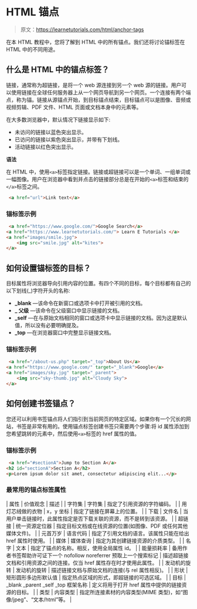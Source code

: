 # HTML 锚点

> 原文：<https://learnetutorials.com/html/anchor-tags>

在本 HTML 教程中，您将了解到 HTML 中的所有锚点。我们还将讨论锚标签在 HTML 中的不同用途。

## 什么是 HTML 中的锚点标签？

链接，通常称为超链接，是将一个 web 源连接到另一个 web 源的链接。用户可以使用链接在全球任何服务器上从一个网页导航到另一个网页。一个连接有两个端点，称为锚。链接从源锚点开始，到目标锚点结束，目标锚点可以是图像、音频或视频剪辑、PDF 文件、HTML 页面或文档本身中的元素等。

在大多数浏览器中，默认情况下链接显示如下:

*   未访问的链接以蓝色突出显示。
*   已访问的链接以紫色突出显示，并带有下划线。
*   活动链接以红色突出显示。

**语法**

在 HTML 中，使用`<a>`标签指定链接。链接或超链接可以是一个单词、一组单词或一幅图像。用户在浏览器中看到并点击的链接部分总是在开始的`<a>`标签和结束的`</a>`标签之间。

```html
 <a href="url">Link text</a> 

```

### 锚标签示例

```html
 <a href="https://www.google.com/">Google Search</a>
<a href="https://www.learnetutorials.com/"> Learn E Tutorials </a>
<a href="images/smile.jpg">
    <img src="smile.jpg" alt="kites">
</a> 

```

## 如何设置锚标签的目标？

目标属性将浏览器导向引用内容的位置。有四个不同的目标，每个目标都有自己的以下划线(_)字符开头的名称:

*   **_blank** —该命令在新窗口或选项卡中打开被引用的文档。
*   **_ 父级** —该命令在父级窗口中显示链接的文档。
*   **_self** —在与原始文档相同的窗口或选项卡中显示链接的文档。因为这是默认值，所以没有必要明确提及。
*   **_top** —在浏览器窗口中完整显示链接文档。

### 锚标签示例

```html
 <a href="/about-us.php" target="_top">About Us</a>
<a href="https://www.google.com/" target="_blank">Google</a>
<a href="images/sky.jpg" target="_parent">
    <img src="sky-thumb.jpg" alt="Cloudy Sky">
</a> 

```

## 如何创建书签锚点？

您还可以利用书签锚点将人们指引到当前网页的特定区域。如果你有一个冗长的网站，书签是非常有用的。使用锚点标签创建书签只需要两个步骤:将 id 属性添加到您希望跳转的元素中，然后使用`<a>`标签的 href 属性的值。

### 锚标签示例

```html
 <a href="#sectionA">Jump to Section A</a>
<h2 id="sectionA">Section A</h2>
<p>Lorem ipsum dolor sit amet, consectetur adipiscing elit...</p> 

```

### 最常用的锚点标签属性

| 属性 | 价值观念 | 描述 |
| 字符集 | 字符集 | 指定了引用资源的字符编码。 |
| 用灯芯绒做的衣物 | x，y 坐标 | 指定了链接在屏幕上的位置。 |
| 下载 | 文件名 | 当用户单击链接时，此属性指定是否下载关联的资源，而不是转到该资源。 |
| 超链接 | 统一资源定位器 | 指定目标文档或在线资源的位置(如图像、PDF 或任何其他媒体文件)。 |
| 元首万岁 | 语言代码 | 指定了引用文档的语言。该属性只能在给出 href 属性时使用。 |
| 媒体 | 媒体查询 | 指定为其创建链接资源的介质类型。 |
| 名字 | 文本 | 指定了锚点的名称。相反，使用全局属性 id。 |
| 能量损耗率 | 备用作者书签帮助许可证下一个 nofollow noreferrer 预取上一个搜索标记 | 描述超链接文档和引用资源之间的连接。仅当 href 属性存在时才使用此属性。 |
| 发动机的旋转 | 发动机的旋转 | 描述链接文档与原始文档的连接(与 rel 属性相反)。 |
| 形状 | 矩形圆形多边形默认值 | 指定热点区域的形式，即超链接的可选区域。 |
| 目标 | _blank _parent _self _top 框架名称 | 定义将用于打开 href 属性中提供的链接资源的目标。 |
| 类型 | 内容类型 | 指定所连接素材的内容类型(MIME 类型)，如“图像/jpeg”、“文本/html”等。 |